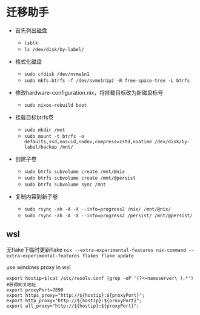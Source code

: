 # 迁移助手

* 首先列出磁盘
  * `lsblk`
  * `ls /dev/disk/by-label/`

* 格式化磁盘
    * `sudo cfdisk /dev/nvme1n1`
    * `sudo mkfs.btrfs -f /dev/nvme1n1p2 -R free-space-tree -L btrfs`

* 修改hardware-configuration.nix，将挂载目标改为新磁盘标号
  * `sudo nixos-rebuild boot`

* 挂载目标btrfs卷
  * `sudo mkdir /mnt`
  * `sudo mount -t btrfs -o defaults,ssd,nosuid,nodev,compress=zstd,noatime /dev/disk/by-label/backup /mnt/`

* 创建子卷
  * `sudo btrfs subvolume create /mnt/@nix`
  * `sudo btrfs subvolume create /mnt/@persist`
  * `sudo btrfs subvolume sync /mnt`

* 复制内容到新子卷
  * `sudo rsync -ah -A -X --info=progress2 /nix/ /mnt/@nix/`
  * `sudo rsync -ah -A -X --info=progress2 /persist/ /mnt/@persist/`

## wsl
无flake下临时更新flake
`nix --extra-experimental-features nix-command --extra-experimental-features flakes flake update`

use windows proxy in wsl
```
export hostip=$(cat /etc/resolv.conf |grep -oP '(?<=nameserver\ ).*') #获得网关地址
export proxyPort=7890
export https_proxy="http://${hostip}:${proxyPort}";
export http_proxy="http://${hostip}:${proxyPort}";
export all_proxy="http://${hostip}:${proxyPort}";
```